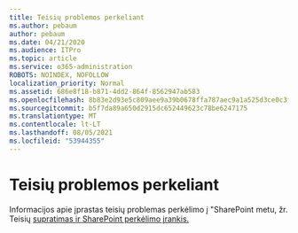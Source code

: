 ```yaml
---
title: Teisių problemos perkeliant
ms.author: pebaum
author: pebaum
ms.date: 04/21/2020
ms.audience: ITPro
ms.topic: article
ms.service: o365-administration
ROBOTS: NOINDEX, NOFOLLOW
localization_priority: Normal
ms.assetid: 686e8f18-b871-4dd2-864f-8562947ab583
ms.openlocfilehash: 8b83e2d93e5c809aee9a39b0678ffa787aec9a1a525d3ce0c3fbf4b17634a9da
ms.sourcegitcommit: b5f7da89a650d2915dc652449623c78be6247175
ms.translationtype: MT
ms.contentlocale: lt-LT
ms.lasthandoff: 08/05/2021
ms.locfileid: "53944355"
---
```

# <a name="permissions-issues-while-migrating"></a>Teisių problemos perkeliant

Informacijos apie įprastas teisių problemas perkėlimo į "SharePoint metu, žr. Teisių [supratimas ir SharePoint perkėlimo įrankis.](https://go.microsoft.com/fwlink/?linkid=2019753)
  

